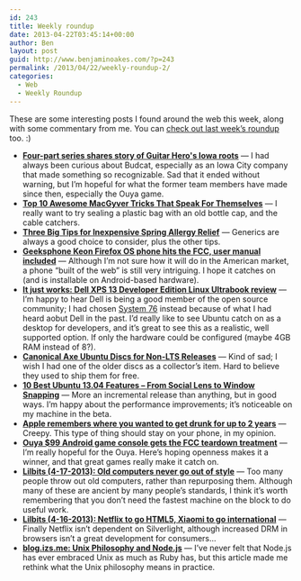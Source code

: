 ```yaml
---
id: 243
title: Weekly roundup
date: 2013-04-22T03:45:14+00:00
author: Ben
layout: post
guid: http://www.benjaminoakes.com/?p=243
permalink: /2013/04/22/weekly-roundup-2/
categories:
  - Web
  - Weekly Roundup
---
```

These are some interesting posts I found around the web this week, along with some commentary from me. You can [check out last week&#8217;s roundup](http://www.benjaminoakes.com/2013/04/14/weekly-roundup/) too. :)

  * **<a target="_blank" href="http://www.siliconprairienews.com/2013/04/four-part-series-shares-story-of-guitar-hero-s-iowa-roots?utm_source=feedburner&#038;utm_medium=feed&#038;utm_campaign=Feed%3A+siliconprairienews%2Fnational+%28Silicon+Prairie+News+-+National%29">Four-part series shares story of Guitar Hero's Iowa roots</a>** &mdash; I had always been curious about Budcat, especially as an Iowa City company that made something so recognizable. Sad that it ended without warning, but I&#8217;m hopeful for what the former team members have made since then, especially the Ouya game.
  * **<a target="_blank" href="http://lifehacker.com/top-10-awesome-macgyver-tricks-that-speak-for-themselve-476433796">Top 10 Awesome MacGyver Tricks That Speak For Themselves</a>** &mdash; I really want to try sealing a plastic bag with an old bottle cap, and the cable catchers.
  * **<a target="_blank" href="http://www.thesimpledollar.com/2013/04/16/three-big-tips-for-inexpensive-spring-allergy-relief/?utm_source=feedburner&#038;utm_medium=feed&#038;utm_campaign=Feed%3A+thesimpledollar+%28The+Simple+Dollar%29">Three Big Tips for Inexpensive Spring Allergy Relief</a>** &mdash; Generics are always a good choice to consider, plus the other tips.
  * **<a target="_blank" href="http://liliputing.com/2013/04/geeksphone-keon-firefox-os-phone-hits-the-fcc-user-manual-included.html?utm_source=feedburner&#038;utm_medium=feed&#038;utm_campaign=Feed%3A+Liliputing+%28Liliputing%29">Geeksphone Keon Firefox OS phone hits the FCC, user manual included</a>** &mdash; Although I&#8217;m not sure how it will do in the American market, a phone &#8220;built of the web&#8221; is still very intriguing. I hope it catches on (and is installable on Android-based hardware).
  * **<a target="_blank" href="http://arstechnica.com/gadgets/2013/04/it-just-works-dell-xps-13-developer-edition-linux-ultrabook-review/">It just works: Dell XPS 13 Developer Edition Linux Ultrabook review</a>** &mdash; I&#8217;m happy to hear Dell is being a good member of the open source community; I had chosen [System 76](https://www.system76.com/) instead because of what I had heard aobut Dell in the past. I&#8217;d really like to see Ubuntu catch on as a desktop for developers, and it&#8217;s great to see this as a realistic, well supported option. If only the hardware could be configured (maybe 4GB RAM instead of 8?).
  * **<a target="_blank" href="http://www.omgubuntu.co.uk/2013/04/canonical-ditching-ubuntu-cdsdvds-for-non-lts?utm_source=feedburner&#038;utm_medium=feed&#038;utm_campaign=Feed%3A+d0od+%28OMG%21+Ubuntu%21%29">Canonical Axe Ubuntu Discs for Non-LTS Releases</a>** &mdash; Kind of sad; I wish I had one of the older discs as a collector&#8217;s item. Hard to believe they used to ship them for free.
  * **<a target="_blank" href="http://www.omgubuntu.co.uk/2013/04/new-ubuntu-13-04-features?utm_source=feedburner&#038;utm_medium=feed&#038;utm_campaign=Feed%3A+d0od+%28OMG%21+Ubuntu%21%29">10 Best Ubuntu 13.04 Features – From Social Lens to Window Snapping</a>** &mdash; More an incremental release than anything, but in good ways. I&#8217;m happy about the performance improvements; it&#8217;s noticeable on my machine in the beta.
  * **<a target="_blank" href="http://arstechnica.com/apple/2013/04/apple-remembers-where-you-wanted-to-get-drunk-for-up-to-2-years/">Apple remembers where you wanted to get drunk for up to 2 years</a>** &mdash; Creepy. This type of thing should stay on your phone, in my opinion.
  * **<a target="_blank" href="http://liliputing.com/2013/04/ouya-99-android-game-console-gets-the-fcc-teardown-treatment.html?utm_source=feedburner&#038;utm_medium=feed&#038;utm_campaign=Feed%3A+Liliputing+%28Liliputing%29">Ouya $99 Android game console gets the FCC teardown treatment</a>** &mdash; I&#8217;m really hopeful for the Ouya. Here&#8217;s hoping openness makes it a winner, and that great games really make it catch on.
  * **<a target="_blank" href="http://www.pcworld.com/article/249951/if_it_aint_broke_dont_fix_it_ancient_computers_in_use_today.html">Lilbits (4-17-2013): Old computers never go out of style</a>** &mdash; Too many people throw out old computers, rather than repurposing them. Although many of these are ancient by many people&#8217;s standards, I think it&#8217;s worth remembering that you don&#8217;t need the fastest machine on the block to do useful work.
  * **<a target="_blank" href="http://liliputing.com/2013/04/lilbits-4-16-2013-netflix-to-go-html5-xiaomi-to-go-international.html?utm_source=feedburner&#038;utmmedium=feed&#038;utm_campaign=Feed%3A+Liliputing+%28Liliputing%29">Lilbits (4-16-2013): Netflix to go HTML5, Xiaomi to go international</a>** &mdash; Finally Netflix isn&#8217;t dependent on Silverlight, although increased DRM in browsers isn&#8217;t a great development for consumers...
  * **<a target="_blank" href="http://blog.izs.me/post/48281998870/unix-philosophy-and-node-js?utm_source=javascriptweekly&#038;utm_medium=email">blog.izs.me: Unix Philosophy and Node.js</a>** &mdash; I&#8217;ve never felt that Node.js has ever embraced Unix as much as Ruby has, but this article made me rethink what the Unix philosophy means in practice.